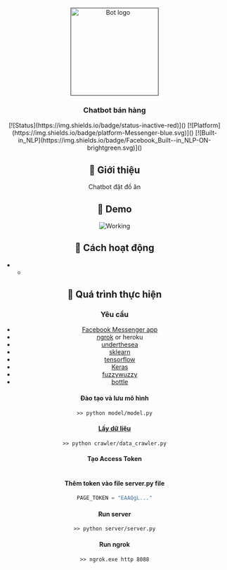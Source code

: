 <p align="center">
  <a href="" rel="noopener">
 <img width=200px height=200px src="https://img.freepik.com/free-vector/robot-icon-bot-sign-design-chatbot-symbol-concept-voice-support-service-bot-online-support-bot-vector-stock-illustration_100456-34.jpg?size=338&ext=jpg" alt="Bot logo"></a>
</p>

<h3 align="center">Chatbot bán hàng</h3>

<div align="center">
  [![Status](https://img.shields.io/badge/status-inactive-red)]()
  [![Platform](https://img.shields.io/badge/platform-Messenger-blue.svg)]()
  [![Built-in_NLP](https://img.shields.io/badge/Facebook_Built--in_NLP-ON-brightgreen.svg)]()

## 🧐 Giới thiệu<a name = "about"></a>
Chatbot đặt đồ ăn

## 🎥 Demo <a name = "demo"></a>
![Working]()

## 💭 Cách hoạt động <a name = "working"></a>
+ + 

## 🏁 Quá trình thực hiện <a name = "getting_started"></a>
### Yêu cầu
+ [Facebook Messenger app](https://developers.facebook.com/)
+ [ngrok](https://ngrok.com/) or heroku
+ [underthesea](https://pypi.org/project/underthesea/)
+ [sklearn](https://pypi.org/project/sklearn/)
+ [tensorflow](https://pypi.org/project/tensorflow/)
+ [Keras](https://pypi.org/project/Keras/)
+ [fuzzywuzzy](https://pypi.org/project/fuzzywuzzy/)
+ [bottle](https://pypi.org/project/bottle/)

#### Đào tạo và lưu mô hình
```
>> python model/model.py
```
#### [Lấy dữ liệu](https://loship.vn/trasuachain)
```
>> python crawler/data_crawler.py
```
#### Tạo Access Token
<a href="" rel="noopener">
 <img src=""></a>

#### Thêm token vào file server.py file
```python
PAGE_TOKEN = "EAAQgL..."
```
#### Run server
```
>> python server/server.py
```
#### Run ngrok
```
>> ngrok.exe http 8088
```

<a href="" rel="noopener">
 </a>


